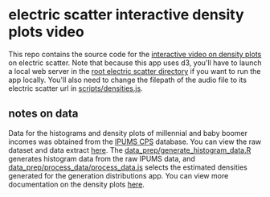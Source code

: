 # electric scatter interactive density plots video

This repo contains the source code for the [interactive video on density plots](https://electricscatter.com/projects/density-plots) on electric scatter. Note that because this app uses d3, you'll have to launch a local web server in the [root electric scatter directory](https://github.com/mdahardy/electric-scatter) if you want to run the app locally. You'll also need to change the filepath of the audio file to its electric scatter url in [scripts/densities.js](https://github.com/mdahardy/electric-scatter/blob/main/projects/density-plots/scripts/densities.js#L10).

## notes on data

Data for the histograms and density plots of millennial and baby boomer incomes was obtained from the [IPUMS CPS](https://cps.ipums.org/cps/) database. You can view the raw dataset and data extract [here](https://github.com/mdahardy/electric-scatter/tree/main/projects/income-distributions/data_prep/ipums_data). The [data_prep/generate_histogram_data.R](https://github.com/mdahardy/electric-scatter/tree/main/projects/density-plots/data_prep/generate_histogram_data.R) generates histogram data from the raw IPUMS data, and [data_prep/process_data/process_data.js](https://github.com/mdahardy/electric-scatter/tree/main/projects/density-plots/data_prep/process_data/process_data.js) selects the estimated densities generated for the generation distributions app. You can view more documentation on the density plots [here](https://github.com/mdahardy/electric-scatter/tree/main/projects/generation-distributions/).